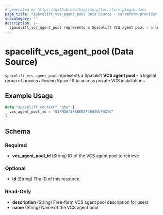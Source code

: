 ```yaml
---
# generated by https://github.com/hashicorp/terraform-plugin-docs
page_title: "spacelift_vcs_agent_pool Data Source - terraform-provider-spacelift"
subcategory: ""
description: |-
  spacelift_vcs_agent_pool represents a Spacelift VCS agent pool - a logical group of proxies allowing Spacelift to access private VCS installations
---
```


# spacelift_vcs_agent_pool (Data Source)

`spacelift_vcs_agent_pool` represents a Spacelift **VCS agent pool** - a logical group of proxies allowing Spacelift to access private VCS installations

## Example Usage

```terraform
data "spacelift_context" "ghe" {
  vcs_agent_pool_id = "01FMQWT1P8BKRZF364SWVF9XYG"
}
```

<!-- schema generated by tfplugindocs -->
## Schema

### Required

- **vcs_agent_pool_id** (String) ID of the VCS agent pool to retrieve

### Optional

- **id** (String) The ID of this resource.

### Read-Only

- **description** (String) Free-form VCS agent pool description for users
- **name** (String) Name of the VCS agent pool


